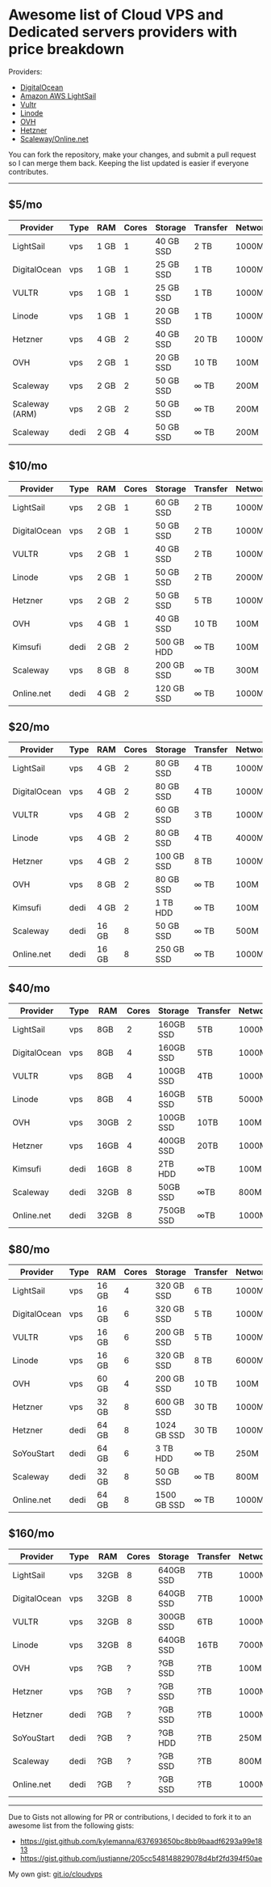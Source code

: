 # Awesome list of Cloud VPS and Dedicated servers providers with price breakdown

Providers:
* [DigitalOcean](https://www.digitalocean.com/pricing/)
* [Amazon AWS LightSail](https://aws.amazon.com/lightsail/pricing/)
* [Vultr](https://www.vultr.com/pricing/) 
* [Linode](https://www.linode.com/pricing#all)
* [OVH](https://www.ovh.com/world/es/vps/vps-ssd.xml)
* [Hetzner](https://www.hetzner.com/cloud)
* [Scaleway/Online.net](https://www.scaleway.com/pricing/)

You can fork the repository, make your changes, and submit a pull request so I can merge them back. Keeping the list updated is easier if everyone contributes.

------------

$5/mo
-----

| Provider               | Type | RAM   | Cores | Storage    | Transfer | Network | Price |
| ---------------------- | ---- | ----- | ----- | ---------- | -------- | ------- | ----- |
| LightSail              |  vps |   1 GB |     1 |   40 GB SSD |      2 TB |   1000M | 5.00  |
| DigitalOcean           |  vps |   1 GB |     1 |   25 GB SSD |      1 TB |   1000M | 5.00  |
| VULTR                  |  vps |   1 GB |     1 |   25 GB SSD |      1 TB |   1000M | 5.00  |
| Linode                 |  vps |   1 GB |     1 |   20 GB SSD |      1 TB |   1000M | 5.00  |
| Hetzner                |  vps |   4 GB |     2 |   40 GB SSD |     20 TB |   1000M | 5.00  |
| OVH                    |  vps |   2 GB |     1 |   20 GB SSD |     10 TB |    100M | 3.00  |
| Scaleway               |  vps |   2 GB |     2 |   50 GB SSD |      ∞ TB |    200M | 5.00  |
| Scaleway (ARM)         |  vps |   2 GB |     2 |   50 GB SSD |      ∞ TB |    200M | 3.26  |
| Scaleway               | dedi |   2 GB |     4 |   50 GB SSD |      ∞ TB |    200M | 3.26  |

$10/mo
------

| Provider               | Type | RAM   | Cores | Storage    | Transfer | Network |
| ---------------------- | ---- | ----- | ----- | ---------- | -------- | ------- |
| LightSail              |  vps |   2 GB |     1 |   60 GB SSD |      2 TB |   1000M |
| DigitalOcean           |  vps |   2 GB |     1 |   50 GB SSD |      2 TB |   1000M |
| VULTR                  |  vps |   2 GB |     1 |   40 GB SSD |      2 TB |   1000M |
| Linode                 |  vps |   2 GB |     1 |   50 GB SSD |      2 TB |   2000M |
| Hetzner                |  vps |   2 GB |     2 |   50 GB SSD |      5 TB |   1000M |
| OVH                    |  vps |   4 GB |     1 |   40 GB SSD |     10 TB |    100M |
| Kimsufi                | dedi |   2 GB |     2 |  500 GB HDD |      ∞ TB |    100M |
| Scaleway               |  vps |   8 GB |     8 |  200 GB SSD |      ∞ TB |    300M |
| Online.net             | dedi |   4 GB |     2 |  120 GB SSD |      ∞ TB |   1000M |

$20/mo
------

| Provider               | Type | RAM   | Cores | Storage    | Transfer | Network |
| ---------------------- | ---- | ----- | ----- | ---------- | -------- | ------- |
| LightSail              |  vps |   4 GB |     2 |   80 GB SSD |      4 TB |   1000M |
| DigitalOcean           |  vps |   4 GB |     2 |   80 GB SSD |      4 TB |   1000M |
| VULTR                  |  vps |   4 GB |     2 |   60 GB SSD |      3 TB |   1000M |
| Linode                 |  vps |   4 GB |     2 |   80 GB SSD |      4 TB |   4000M |
| Hetzner                |  vps |   4 GB |     2 |  100 GB SSD |      8 TB |   1000M |
| OVH                    |  vps |   8 GB |     2 |   80 GB SSD |      ∞ TB |    100M |
| Kimsufi                | dedi |   4 GB |     2 |    1 TB HDD |      ∞ TB |    100M |
| Scaleway               | dedi |  16 GB |     8 |   50 GB SSD |      ∞ TB |    500M |
| Online.net             | dedi |  16 GB |     8 |  250 GB SSD |      ∞ TB |   1000M |

$40/mo
------

| Provider               | Type | RAM   | Cores | Storage    | Transfer | Network |
| ---------------------- | ---- | ----- | ----- | ---------- | -------- | ------- |
| LightSail              |  vps |   8GB |     2 |  160GB SSD |      5TB |   1000M |
| DigitalOcean           |  vps |   8GB |     4 |  160GB SSD |      5TB |   1000M |
| VULTR                  |  vps |   8GB |     4 |  100GB SSD |      4TB |   1000M |
| Linode                 |  vps |   8GB |     4 |  160GB SSD |      5TB |   5000M |
| OVH                    |  vps |  30GB |     2 |  100GB SSD |     10TB |    100M |
| Hetzner                |  vps |  16GB |     4 |  400GB SSD |     20TB |   1000M |
| Kimsufi                | dedi |  16GB |     8 |    2TB HDD |      ∞TB |    100M |
| Scaleway               | dedi |  32GB |     8 |   50GB SSD |      ∞TB |    800M |
| Online.net             | dedi |  32GB |     8 |  750GB SSD |      ∞TB |   1000M |

$80/mo
------

| Provider               | Type | RAM   | Cores | Storage    | Transfer | Network |
| ---------------------- | ---- | ----- | ----- | ---------- | -------- | ------- |
| LightSail              |  vps |  16 GB |     4 |  320 GB SSD |      6 TB |   1000M |
| DigitalOcean           |  vps |  16 GB |     6 |  320 GB SSD |      5 TB |   1000M |
| VULTR                  |  vps |  16 GB |     6 |  200 GB SSD |      5 TB |   1000M |
| Linode                 |  vps |  16 GB |     6 |  320 GB SSD |      8 TB |   6000M |
| OVH                    |  vps |  60 GB |     4 |  200 GB SSD |     10 TB |    100M |
| Hetzner                |  vps |  32 GB |     8 |  600 GB SSD |     30 TB |   1000M |
| Hetzner                | dedi |  64 GB |     8 | 1024 GB SSD |     30 TB |   1000M |
| SoYouStart             | dedi |  64 GB |     6 |    3 TB HDD |      ∞ TB |    250M |
| Scaleway               | dedi |  32 GB |     8 |   50 GB SSD |      ∞ TB |    800M |
| Online.net             | dedi |  64 GB |     8 | 1500 GB SSD |      ∞ TB |   1000M |

$160/mo
------

| Provider               | Type | RAM   | Cores | Storage    | Transfer | Network |
| ---------------------- | ---- | ----- | ----- | ---------- | -------- | ------- |
| LightSail              |  vps |  32GB |     8 |  640GB SSD |      7TB |   1000M |
| DigitalOcean           |  vps |  32GB |     8 |  640GB SSD |      7TB |   1000M |
| VULTR                  |  vps |  32GB |     8 |  300GB SSD |      6TB |   1000M |
| Linode                 |  vps |  32GB |     8 |  640GB SSD |     16TB |   7000M |
| OVH                    |  vps |  ?GB  |     ? |    ?GB SSD |      ?TB |    100M |
| Hetzner                |  vps |  ?GB  |     ? |    ?GB SSD |      ?TB |   1000M |
| Hetzner                | dedi |  ?GB  |     ? |    ?GB SSD |      ?TB |   1000M |
| SoYouStart             | dedi |  ?GB  |     ? |    ?GB HDD |      ?TB |    250M |
| Scaleway               | dedi |  ?GB  |     ? |    ?GB SSD |      ?TB |    800M |
| Online.net             | dedi |  ?GB  |     ? |    ?GB SSD |      ?TB |   1000M |



-------

Due to Gists not allowing for PR or contributions, I decided to fork it to an awesome list from the following gists:
* https://gist.github.com/kylemanna/637693650bc8bb9baadf6293a99e1813
* https://gist.github.com/justjanne/205cc548148829078d4bf2fd394f50ae

My own gist: [git.io/cloudvps](https://git.io/cloudvps)

